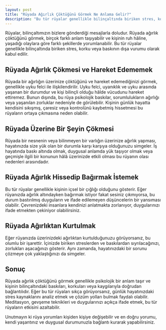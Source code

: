 ```yaml
---
layout: post
title: "Rüyada Ağırlık Çöktüğünü Görmek Ne Anlama Gelir?"
description: "Bu tür rüyalar genellikle bilinçaltında biriken stres, korku veya baskının dışa vurumu olarak kabul edilir."
---
```


Rüyalar, bilinçaltımızın bizlere gönderdiği mesajlarla doludur. Rüyada ağırlık çöktüğünü görmek, birçok farklı anlam taşıyabilir ve kişinin ruh hâline, yaşadığı olaylara göre farklı şekillerde yorumlanabilir. Bu tür rüyalar genellikle bilinçaltında biriken stres, korku veya baskının dışa vurumu olarak kabul edilir.

## Rüyada Ağırlık Çökmesi ve Hareket Edememek

Rüyada bir ağırlığın üzerinize çöktüğünü ve hareket edemediğinizi görmek, genellikle uyku felci ile ilişkilendirilir. Uyku felci, uyanıklık ve uyku arasında yaşanan bir durumdur ve kişi bilinçli olduğu hâlde vücudunu hareket ettiremez. Bunun dışında, bu rüya psikolojik baskılar, sorumlulukların ağırlığı veya yaşanılan zorluklar nedeniyle de görülebilir. Kişinin günlük hayatta kendisini sıkışmış, çaresiz veya kontrolünü kaybetmiş hissetmesi bu rüyaların ortaya çıkmasına neden olabilir.

## Rüyada Üzerine Bir Şeyin Çökmesi

Rüyada bir nesnenin veya bilinmeyen bir varlığın üzerinize ağırlık yapması, hayatınızda size yük olan bir durumla karşı karşıya olduğunuzu simgeler. İş hayatında baskı altında olmak, duygusal anlamda yük taşıyor olmak veya geçmişle ilgili bir konunun hâlâ üzerinizde etkili olması bu rüyanın olası nedenleri arasındadır.

## Rüyada Ağırlık Hissedip Bağırmak İstemek

Bu tür rüyalar genellikle kişinin içsel bir çığlığı olduğunu gösterir. Eğer rüyanızda ağırlık altındayken bağırmak istiyor fakat sesiniz çıkmıyorsa, bu durum bastırılmış duyguların ve ifade edilemeyen düşüncelerin bir yansıması olabilir. Çevrenizdeki insanlara kendinizi anlatmakta zorlanıyor, duygularınızı ifade etmekten çekiniyor olabilirsiniz.

## Rüyada Ağırlıktan Kurtulmak

Eğer rüyanızda üzerinizdeki ağırlıktan kurtulduğunuzu görüyorsanız, bu olumlu bir işarettir. İçinizde biriken streslerden ve baskılardan sıyrılacağınızı, zorlukları aşacağınızı gösterir. Aynı zamanda, hayatınızdaki bir sorunu çözmeye çok yaklaştığınızı da simgeler.

## Sonuç

Rüyada ağırlık çöktüğünü görmek genellikle psikolojik bir anlam taşır ve kişinin bilinçaltındaki baskıları, korkuları veya kaygılarıyla doğrudan bağlantılıdır. Eğer bu tür rüyaları sıkça görüyorsanız, günlük hayatınızdaki stres kaynaklarını analiz etmek ve çözüm yolları bulmak faydalı olabilir. Meditasyon, gevşeme teknikleri ve duygularınızı açıkça ifade etmek, bu tür rüyaların etkisini azaltabilir.

Unutmayın ki rüya yorumları kişiden kişiye değişebilir ve en doğru yorumu, kendi yaşantınız ve duygusal durumunuzla bağlantı kurarak yapabilirsiniz.